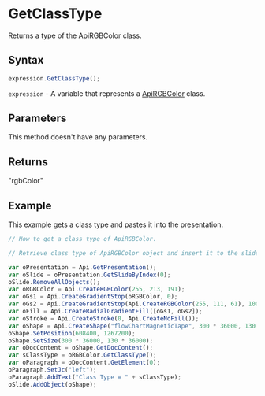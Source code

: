 # GetClassType

Returns a type of the ApiRGBColor class.

## Syntax

```javascript
expression.GetClassType();
```

`expression` - A variable that represents a [ApiRGBColor](../ApiRGBColor.md) class.

## Parameters

This method doesn't have any parameters.

## Returns

"rgbColor"

## Example

This example gets a class type and pastes it into the presentation.

```javascript editor-pptx
// How to get a class type of ApiRGBColor.

// Retrieve class type of ApiRGBColor object and insert it to the slide.

var oPresentation = Api.GetPresentation();
var oSlide = oPresentation.GetSlideByIndex(0);
oSlide.RemoveAllObjects();
var oRGBColor = Api.CreateRGBColor(255, 213, 191);
var oGs1 = Api.CreateGradientStop(oRGBColor, 0);
var oGs2 = Api.CreateGradientStop(Api.CreateRGBColor(255, 111, 61), 100000);
var oFill = Api.CreateRadialGradientFill([oGs1, oGs2]);
var oStroke = Api.CreateStroke(0, Api.CreateNoFill());
var oShape = Api.CreateShape("flowChartMagneticTape", 300 * 36000, 130 * 36000, oFill, oStroke);
oShape.SetPosition(608400, 1267200);
oShape.SetSize(300 * 36000, 130 * 36000);
var oDocContent = oShape.GetDocContent();
var sClassType = oRGBColor.GetClassType();
var oParagraph = oDocContent.GetElement(0);
oParagraph.SetJc("left");
oParagraph.AddText("Class Type = " + sClassType);
oSlide.AddObject(oShape);
```
